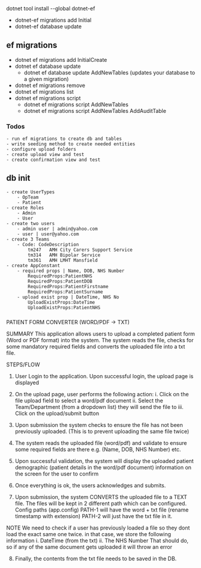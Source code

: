 ### 
dotnet tool install --global dotnet-ef

- dotnet-ef migrations add Initial
- dotnet-ef database update


## ef migrations

- dotnet ef migrations add InitialCreate
- dotnet ef database update
  - dotnet ef database update AddNewTables (updates your database to a given migration)
- dotnet ef migrations remove
- dotnet ef migrations list
- dotnet ef migrations script
  - dotnet ef migrations script AddNewTables
  - dotnet ef migrations script AddNewTables AddAuditTable

### Todos 
    - run ef migrations to create db and tables 
    - write seeding method to create needed entities 
    - configure upload folders 
    - create upload view and test 
    - create confirmation view and test 


## db init 

    - create UserTypes 
        - OpTeam 
        - Patient 
    - create Roles 
        - Admin
        - User
    - create two users 
        - admin user | admin@yahoo.com
        - user | user@yahoo.com
    - create 3 Teams 
        - Code: CodeDescription 
            tm247	AMH City Carers Support Service 
            tm314   AMH Bipolar Service 
            tm361   AMH LMHT Mansfield 
    - create AppConstant 
        - required props | Name, DOB, NHS Number
            RequiredProps:PatientNHS
            RequiredProps:PatientDOB
            RequiredProps:PatientFirstname
            RequiredProps:PatientSurname
        - upload exist prop | DateTime, NHS No
            UploadExistProps:DateTime
            UploadExistProps:PatientNHS


### 
PATIENT FORM CONVERTER (WORD/PDF -> TXT)

SUMMARY
This application allows users to upload a completed patient form (Word or PDF format) into the system. The system reads the file, checks for some mandatory required fields and converts the uploaded file into a txt file.


STEPS/FLOW

1. User Login to the application. Upon successful login, the upload page is displayed

2. On the upload page, user performs the following action:
	i. Click on the file upload field to select a word/pdf document 
	ii. Select the Team/Department (from a dropdown list) they will send the file to
	iii. Click on the upload/submit button

3. Upon submission the system checks to ensure the file has not been previously uploaded. (This is to prevent uploading the same file twice)
  
4. The system reads the uploaded file (word/pdf) and validate to ensure some required fields are there e.g. (Name, DOB, NHS Number) etc.

5. Upon successful validation, the system will display the uploaded patient demographic (patient details in the word/pdf document) information on the screen for the user to confirm

6. Once everything is ok, the users acknowledges and submits.

7.  Upon submission, the system CONVERTS the uploaded file to a TEXT file. The files will be kept in 2 different path which can be configured.
Config paths (app.config)
	PATH-1 will have the word + txt file (rename timestamp with extension)
	PATH-2 will just have the txt file in it.	

NOTE
We need to check if a user has previously loaded a file so they dont load the exact same one twice. in that case, we store the following information 
	i. DateTime (from the txt)
	ii. The NHS Number
That should do, so if any of the same document gets uploaded it will throw an error

8. Finally, the contents from the txt file needs to be saved in the DB.